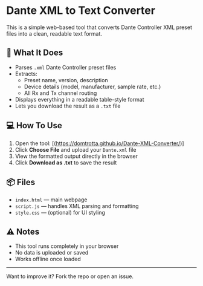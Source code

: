 # Dante XML to Text Converter

This is a simple web-based tool that converts Dante Controller XML preset files into a clean, readable text format.

## 🔧 What It Does
- Parses `.xml` Dante Controller preset files
- Extracts:
  - Preset name, version, description
  - Device details (model, manufacturer, sample rate, etc.)
  - All Rx and Tx channel routing
- Displays everything in a readable table-style format
- Lets you download the result as a `.txt` file

## 💻 How To Use
1. Open the tool: [(https://domtrotta.github.io/Dante-XML-Converter/)]
2. Click **Choose File** and upload your `Dante.xml` file
3. View the formatted output directly in the browser
4. Click **Download as .txt** to save the result

## 📦 Files
- `index.html` — main webpage
- `script.js` — handles XML parsing and formatting
- `style.css` — (optional) for UI styling

## ⚠️ Notes
- This tool runs completely in your browser
- No data is uploaded or saved
- Works offline once loaded

---

Want to improve it? Fork the repo or open an issue.

